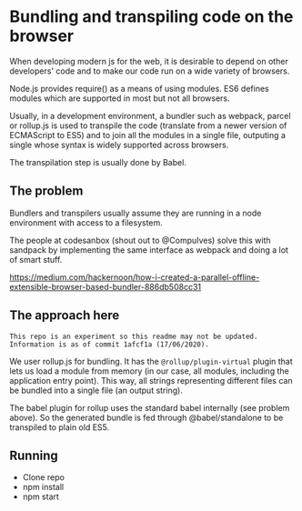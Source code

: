 # Bundling and transpiling code on the browser

When developing modern js for the web, it is desirable to depend on other developers' code and to make our code run on a wide variety of browsers.

Node.js provides require() as a means of using modules. ES6 defines modules which are supported in most but not all browsers.

Usually, in a development environment, a bundler such as webpack, parcel or rollup.js is used to transpile the code (translate from a newer version of ECMAScript to ES5) and to join all the modules in a single file, outputing a single whose syntax is widely supported across browsers.

The transpilation step is usually done by Babel.

## The problem

Bundlers and transpilers usually assume they are running in a node environment with access to a filesystem.

The people at codesanbox (shout out to @CompuIves) solve this with sandpack by implementing the same interface as webpack and doing a lot of smart stuff.

https://medium.com/hackernoon/how-i-created-a-parallel-offline-extensible-browser-based-bundler-886db508cc31

## The approach here

```
This repo is an experiment so this readme may not be updated. Information is as of commit 1afcf1a (17/06/2020). 
```

We user rollup.js for bundling. It has the `@rollup/plugin-virtual` plugin that lets us load a module from memory (in our case, all modules, including the application entry point). This way, all strings representing different files can be bundled into a single file (an output string).

The babel plugin for rollup uses the standard babel internally (see problem above). So the generated bundle is fed through @babel/standalone to be transpiled to plain old ES5.


## Running

- Clone repo
- npm install
- npm start
